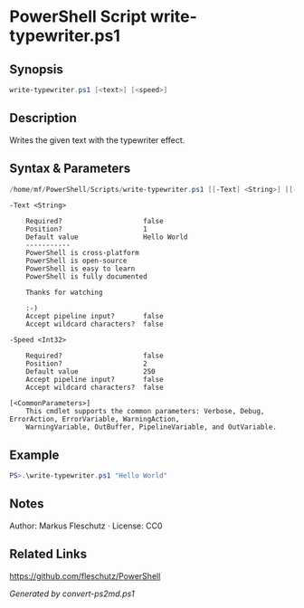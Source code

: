# PowerShell Script write-typewriter.ps1

## Synopsis
```powershell
write-typewriter.ps1 [<text>] [<speed>]
```

## Description
Writes the given text with the typewriter effect.

## Syntax & Parameters
```powershell
/home/mf/PowerShell/Scripts/write-typewriter.ps1 [[-Text] <String>] [[-Speed] <Int32>] [<CommonParameters>]
```

```
-Text <String>
    
    Required?                    false
    Position?                    1
    Default value                Hello World
    -----------
    PowerShell is cross-platform
    PowerShell is open-source
    PowerShell is easy to learn
    PowerShell is fully documented
    
    Thanks for watching
    
    :-)
    Accept pipeline input?       false
    Accept wildcard characters?  false
```

```
-Speed <Int32>
    
    Required?                    false
    Position?                    2
    Default value                250
    Accept pipeline input?       false
    Accept wildcard characters?  false
```

```
[<CommonParameters>]
    This cmdlet supports the common parameters: Verbose, Debug, ErrorAction, ErrorVariable, WarningAction, 
    WarningVariable, OutBuffer, PipelineVariable, and OutVariable.
```

## Example
```powershell
PS>.\write-typewriter.ps1 "Hello World"
```


## Notes
Author: Markus Fleschutz · License: CC0

## Related Links
https://github.com/fleschutz/PowerShell

*Generated by convert-ps2md.ps1*
